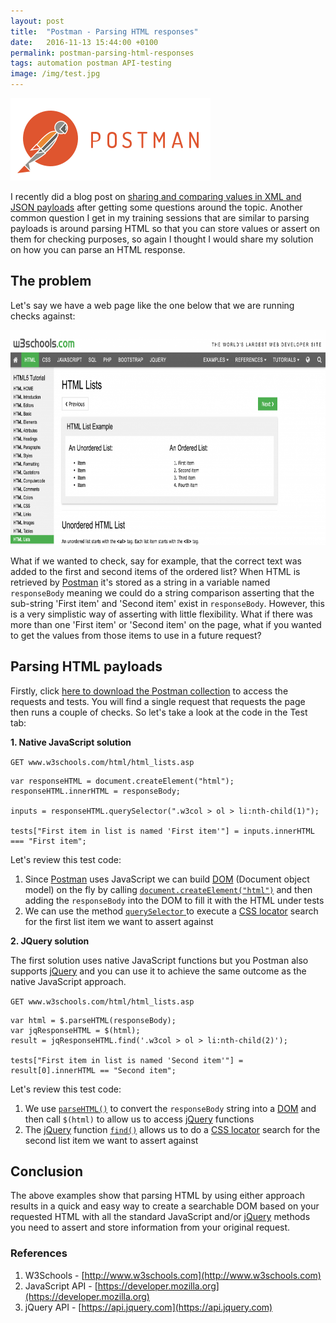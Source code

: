 ```yaml
---
layout: post
title:  "Postman - Parsing HTML responses"
date:   2016-11-13 15:44:00 +0100
permalink: postman-parsing-html-responses
tags: automation postman API-testing
image: /img/test.jpg
---
```


<a href="https://www.getpostman.com/"><img src="/img/2016/10/postman.png" alt="Postman logo" width="320" height="132" class="alignright size-full wp-image-335" alt="Postman - Parsing HTML response" /></a>

I recently did a blog post on [sharing and comparing values in XML and JSON payloads](http://www.mwtestconsultancy.co.uk/postman-sharing-payloads/) after getting some questions around the topic.  Another common question I get in my training sessions that are similar to parsing payloads is around parsing HTML so that you can store values or assert on them for checking purposes, so again I thought I would share my solution on how you can parse an HTML response.

## The problem

Let's say we have a web page like the one below that we are running checks against:

<a href="/img/2016/11/parsing-html-postman-example.png"><img src="/img/2016/11/parsing-html-postman-example-1024x458.png" alt="Parsing HTML response - a screenshot of w3schools list page" width="768" height="344" class="aligncenter size-large wp-image-345" /></a>

What if we wanted to check, say for example, that the correct text was added to the first and second items of the ordered list?  When HTML is retrieved by [Postman](https://www.getpostman.com/) it's stored as a string in a variable named ```responseBody``` meaning we could do a string comparison asserting that the sub-string 'First item' and 'Second item' exist in ```responseBody```.  However, this is a very simplistic way of asserting with little flexibility.  What if there was more than one 'First item' or 'Second item' on the page, what if you wanted to get the values from those items to use in a future request?

## Parsing HTML payloads

Firstly, click [here to download the Postman collection](https://app.getpostman.com/run-collection/c00dd05c5cfd6f192b24) to access the requests and tests.  You will find a single request that requests the page then runs a couple of checks.  So let's take a look at the code in the Test tab:

__1. Native JavaScript solution__

```GET www.w3schools.com/html/html_lists.asp```
```
var responseHTML = document.createElement("html");
responseHTML.innerHTML = responseBody;

inputs = responseHTML.querySelector(".w3col > ol > li:nth-child(1)");

tests["First item in list is named 'First item'"] = inputs.innerHTML === "First item";
```
Let's review this test code:
1. Since [Postman](https://www.getpostman.com/) uses JavaScript we can build [DOM](https://en.wikipedia.org/wiki/Document_Object_Model) (Document object model) on the fly by calling [```document.createElement("html")```](https://developer.mozilla.org/en-US/docs/Web/API/Document/createElement) and then adding the ```responseBody``` into the DOM to fill it with the HTML under tests
2. We can use the method [```querySelector``` ](https://developer.mozilla.org/en-US/docs/Web/API/Document/querySelector) to execute a [CSS locator](http://www.w3schools.com/cssref/css_selectors.asp) search for the first list item we want to assert against

__2. JQuery solution__

The first solution uses native JavaScript functions but you Postman also supports [jQuery](http://jquery.com) and you can use it to achieve the same outcome as the native JavaScript approach.

```GET www.w3schools.com/html/html_lists.asp```
```
var html = $.parseHTML(responseBody); 
var jqResponseHTML = $(html);
result = jqResponseHTML.find('.w3col > ol > li:nth-child(2)');

tests["First item in list is named 'Second item'"] = result[0].innerHTML == "Second item";
```
Let's review this test code:
1. We use [```parseHTML()```](https://api.jquery.com/jquery.parsehtml/) to convert the ```responseBody``` string into a [DOM](https://en.wikipedia.org/wiki/Document_Object_Model) and then call ```$(html)``` to allow us to access [jQuery](http://jquery.com) functions
2. The [jQuery](http://jquery.com) function [```find()```](https://api.jquery.com/find/) allows us to do a [CSS locator](http://www.w3schools.com/cssref/css_selectors.asp) search for the second list item we want to assert against

## Conclusion

The above examples show that parsing HTML by using either approach results in a quick and easy way to create a searchable DOM based on your requested HTML with all the standard JavaScript and/or [jQuery](http://jquery.com) methods you need to assert and store information from your original request. 

### References

1. W3Schools - [http://www.w3schools.com](http://www.w3schools.com)
2. JavaScript API - [https://developer.mozilla.org](https://developer.mozilla.org)
3. jQuery API - [https://api.jquery.com](https://api.jquery.com)